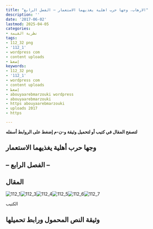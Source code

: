 ```yaml
---
title: "الارهاب، وجها حرب اهلية يغذيهما الاستعمار – الفصل الرابع"
description: ''
date: '2017-06-02'
lastmod: 2025-04-05
categories:
- نظرية القيمة
tags:
- 112_32 png
- '112_1'
- wordpress com
- content uploads
- إضغط
keywords:
- 112_32 png
- '112_1'
- wordpress com
- content uploads
- إضغط
- abouyaarebmarzouki wordpress
- abouyaarebmarzouki
- https abouyaarebmarzouki
- uploads 2017
- https

---
```

**لتصفح المقال في كتيب أو لتحميل وثيقة و-ن-م إضغط على الروابط أسفله**

## **وجها حرب أهلية يغذيهما الاستعمار**

## **– الفصل الرابع –**

## المقال

![112_1](https://abouyaarebmarzouki.wordpress.com/wp-content/uploads/2017/06/112_12.png?w=648)![112_3](https://abouyaarebmarzouki.wordpress.com/wp-content/uploads/2017/06/112_32.png?w=648)![112_4](https://abouyaarebmarzouki.wordpress.com/wp-content/uploads/2017/06/112_42.png?w=648)![112_5](https://abouyaarebmarzouki.wordpress.com/wp-content/uploads/2017/06/112_52.png?w=648)![112_6](https://abouyaarebmarzouki.wordpress.com/wp-content/uploads/2017/06/112_62.png?w=648)![112_7](https://abouyaarebmarzouki.wordpress.com/wp-content/uploads/2017/06/112_72.png?w=648)

الكتيب

## وثيقة النص المحمول ورابط تحميلها

###

